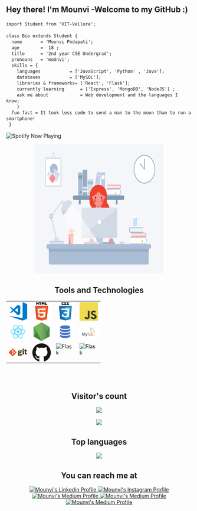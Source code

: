 ## Hey there! I'm Mounvi -Welcome to my GitHub :) 
```
import Student from 'VIT-Vellore';

class Bio extends Student {
  name     	 = 'Mounvi Podapati';
  age      	 =  18 ;
  title    	 = '2nd year CSE Undergrad';
  pronouns	 = 'moUnvi';
  skills = {    
 	languages  	        = ['JavaScript', 'Python' , 'Java'];
 	databases  	        = ['MySQL'];
 	libraries & frameworks= ['React', 'Flask'];
 	currently learning      = ['Express', 'MongoDB', 'NodeJS'] ;
 	ask me about            = Web development and the languages I know;
	}
  fun fact = It took less code to send a man to the moon than to run a smartphone!
 }
 ```
<img align="center" src="https://spotify-now-playing-git-master-mounvip1525.vercel.app/api/spotify-playing" alt="Spotify Now Playing" width="350" />
<p align="center"><img width="350"height="350"  src="./readme.gif" /></p>
<h2 align="center"> Tools and Technologies </h2>
<table align="center">
<tr>
<td><img align="left" alt="Visual Studio Code" width="50px" src="https://raw.githubusercontent.com/github/explore/80688e429a7d4ef2fca1e82350fe8e3517d3494d/topics/visual-studio-code/visual-studio-code.png" /></td>
<td><img align="left" alt="HTML5" width="50px" height="50px" src="https://raw.githubusercontent.com/github/explore/80688e429a7d4ef2fca1e82350fe8e3517d3494d/topics/html/html.png" /></td>
<td><img align="left" alt="CSS3" width="50px" height="50px" src="https://raw.githubusercontent.com/github/explore/80688e429a7d4ef2fca1e82350fe8e3517d3494d/topics/css/css.png" /></td>
<td><img align="left" alt="JavaScript" width="50px" height="50px" src="https://raw.githubusercontent.com/github/explore/80688e429a7d4ef2fca1e82350fe8e3517d3494d/topics/javascript/javascript.png" /></td>
</tr>
<tr>
<td><img align="left" alt="React" width="50px" height="50px" src="https://raw.githubusercontent.com/github/explore/80688e429a7d4ef2fca1e82350fe8e3517d3494d/topics/react/react.png" /></td>
<td><img align="left" alt="Node.js" width="50px" height="50px" src="https://raw.githubusercontent.com/github/explore/80688e429a7d4ef2fca1e82350fe8e3517d3494d/topics/nodejs/nodejs.png" /></td>
<td><img align="left" alt="SQL" width="50px" height="50px" src="https://raw.githubusercontent.com/github/explore/80688e429a7d4ef2fca1e82350fe8e3517d3494d/topics/sql/sql.png" /></td>
<td><img align="left" alt="MySQL" width="50px" height="50px" src="https://raw.githubusercontent.com/github/explore/80688e429a7d4ef2fca1e82350fe8e3517d3494d/topics/mysql/mysql.png" /></td>
</tr>
<tr>
<td><img align="left" alt="Git" width="50px" height="50px" src="https://raw.githubusercontent.com/github/explore/80688e429a7d4ef2fca1e82350fe8e3517d3494d/topics/git/git.png" /></td>
<td><img align="left" alt="GitHub" width="50px" height="50px" src="https://raw.githubusercontent.com/github/explore/78df643247d429f6cc873026c0622819ad797942/topics/github/github.png" /></td>
<td><img align="left" alt="Flask" width="50px" height="50px" src="https://camo.githubusercontent.com/26043b6db7e2aee509448570c835702e9cd39397b53b18ac86b2b11090d08c26/68747470733a2f2f63646e2e737667706f726e2e636f6d2f6c6f676f732f707974686f6e2e737667" /></td>
<td><img align="left" alt="Flask" width="50px" height="50px" src="https://camo.githubusercontent.com/35095b4bdfad7e19dd7f4bb8a7d48a492ae86f844d2e4462a9af8e8075377945/68747470733a2f2f63646e2e737667706f726e2e636f6d2f6c6f676f732f666c61736b2e737667" /></td>
<tr>
</table>

<br> </br>
<h2 align="center">Visitor's count</h2>
<p align="center"><img src="https://profile-counter.glitch.me/{mounvip1525}/count.svg"/></p>


<p align="center"><img src="https://github-readme-stats.vercel.app/api?username=mounvip1525&show_icons=true&theme=react" /></p>
<h2 align="center">Top languages</h2>
<p align="center"><img src="https://github-readme-stats.vercel.app/api/top-langs/?username=mounvip1525&show_icons=true&theme=react&layout=compact" /></p>


<h2 align="center">You can reach me at</h2>
<p align="center">
  <a href="https://www.linkedin.com/in/mounvi-podapati-900a841a0/">
    <img src="https://www.vectorlogo.zone/logos/linkedin/linkedin-icon.svg" alt="Mounvi's Linkedin Profile" height="40" width="40">
  </a>
  <a href="https://www.instagram.com/im_mounvi15/">
    <img src="https://www.vectorlogo.zone/logos/instagram/instagram-icon.svg" alt="Mounvi's Instagram Profile" height="40" width="40">
  </a>
  <a href="https://medium.com/@mounvip1525">
    <img src="https://www.vectorlogo.zone/logos/medium/medium-tile.svg" alt="Mounvi's Medium Profile" height="40" width="40">
  </a>
   <a href="https://www.facebook.com/mounvi.podapati/">
    <img src="https://www.vectorlogo.zone/logos/facebook/facebook-tile.svg" alt="Mounvi's Medium Profile" height="40" width="40">
  </a>
  <a href="https://github.com/mounvip1525">
    <img src="https://www.vectorlogo.zone/logos/github/github-tile.svg" alt="Mounvi's Medium Profile" height="40" width="40">
  </a>  
</p>
